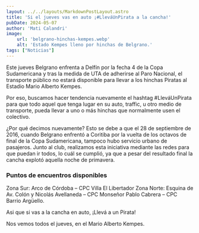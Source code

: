 ```yaml
---
layout: ../../layouts/MarkdownPostLayout.astro
title: 'Si el jueves vas en auto ¡#LleváUnPirata a la cancha!'
pubDate: 2024-05-07
author: 'Mati Calandri'
image:
    url: 'belgrano-hinchas-kempes.webp'
    alt: 'Estado Kempes lleno por hinchas de Belgrano.'
tags: ["Noticias"]
---
```


Este jueves Belgrano enfrenta a Delfín por la fecha 4 de la Copa Sudamericana y tras la medida de UTA de adherirse al Paro Nacional, el transporte público no estará disponible para llevar a los hinchas Piratas al Estadio Mario Alberto Kempes.

Por eso, buscamos hacer tendencia nuevamente el hashtag #LleváUnPirata para que todo aquel que tenga lugar en su auto, traffic, u otro medio de transporte, pueda llevar a uno o más hinchas que normalmente usen el colectivo.

¿Por qué decimos nuevamente? Esto se debe a que el 28 de septiembre de 2016, cuando Belgrano enfrentó a Coritiba por la vuelta de los octavos de final de la Copa Sudamericana, tampoco hubo servicio urbano de pasajeros. Junto al club, realizamos esta iniciativa mediante las redes para que puedan ir todos, lo cuál se cumplió, ya que a pesar del resultado final la cancha explotó aquella noche de primavera.

### Puntos de encuentros disponibles

Zona Sur: Arco de Córdoba – CPC Villa El Libertador
Zona Norte: Esquina de Av. Colón y Nicolás Avellaneda – CPC Monseñor Pablo Cabrera – CPC Barrio Argüello.

Asi que si vas a la cancha en auto, ¡Llevá a un Pirata!

Nos vemos todos el jueves, en el Mario Alberto Kempes.
